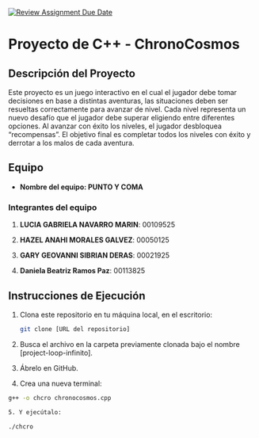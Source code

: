 [![Review Assignment Due Date](https://classroom.github.com/assets/deadline-readme-button-22041afd0340ce965d47ae6ef1cefeee28c7c493a6346c4f15d667ab976d596c.svg)](https://classroom.github.com/a/mi1WNrHU)
# Proyecto de C++ - ChronoCosmos

## Descripción del Proyecto

Este proyecto es un juego interactivo en el cual el jugador debe tomar decisiones en base a distintas aventuras, las situaciones deben ser resueltas correctamente para avanzar de nivel. Cada nivel representa un nuevo desafío que el jugador debe superar eligiendo entre diferentes opciones. Al avanzar con éxito los niveles, el jugador desbloquea “recompensas”. El objetivo final es completar todos los niveles con éxito y derrotar a los malos de cada aventura.

## Equipo

- **Nombre del equipo: PUNTO Y COMA** 

### Integrantes del equipo

1. **LUCIA GABRIELA NAVARRO MARIN**: 00109525

2. **HAZEL ANAHI MORALES GALVEZ**: 00050125
   
3. **GARY GEOVANNI SIBRIAN DERAS**: 00021925

4. **Daniela Beatriz Ramos Paz**: 00113825


## Instrucciones de Ejecución

1. Clona este repositorio en tu máquina local, en el escritorio:
   ```bash
   git clone [URL del repositorio]

2. Busca el archivo en la carpeta previamente clonada bajo el nombre [project-loop-infinito].

3. Ábrelo en GitHub.

4. Crea una nueva terminal:
  ```bash
g++ -o chcro chronocosmos.cpp

5. Y ejecútalo:

./chcro
